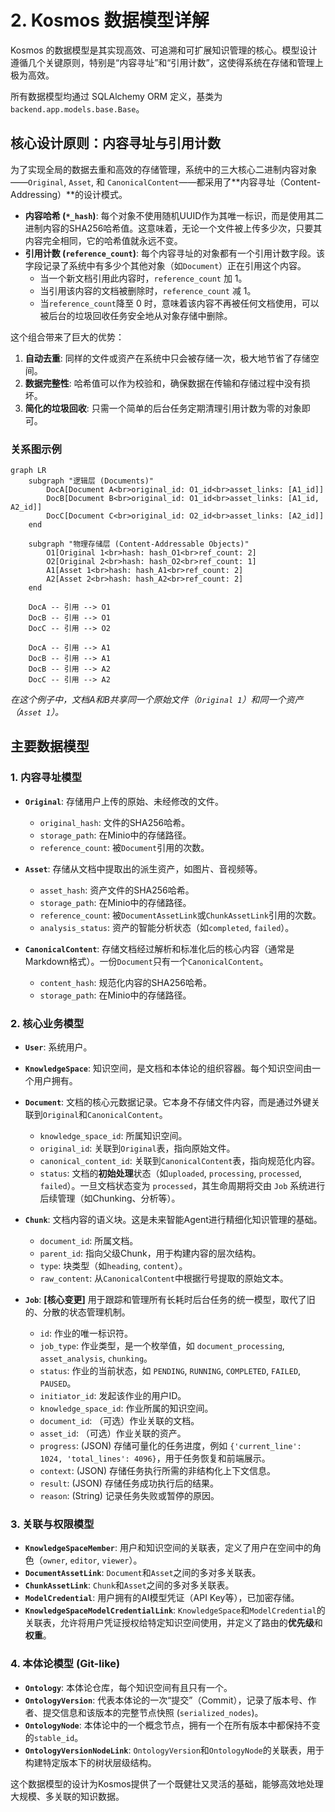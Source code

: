 # 2. Kosmos 数据模型详解

Kosmos 的数据模型是其实现高效、可追溯和可扩展知识管理的核心。模型设计遵循几个关键原则，特别是“内容寻址”和“引用计数”，这使得系统在存储和管理上极为高效。

所有数据模型均通过 SQLAlchemy ORM 定义，基类为 `backend.app.models.base.Base`。

## 核心设计原则：内容寻址与引用计数

为了实现全局的数据去重和高效的存储管理，系统中的三大核心二进制内容对象——`Original`, `Asset`, 和 `CanonicalContent`——都采用了**内容寻址（Content-Addressing）**的设计模式。

*   **内容哈希 (`*_hash`)**: 每个对象不使用随机UUID作为其唯一标识，而是使用其二进制内容的SHA256哈希值。这意味着，无论一个文件被上传多少次，只要其内容完全相同，它的哈希值就永远不变。
*   **引用计数 (`reference_count`)**: 每个内容寻址的对象都有一个引用计数字段。该字段记录了系统中有多少个其他对象（如`Document`）正在引用这个内容。
    *   当一个新文档引用此内容时，`reference_count` 加 1。
    *   当引用该内容的文档被删除时，`reference_count` 减 1。
    *   当`reference_count`降至 0 时，意味着该内容不再被任何文档使用，可以被后台的垃圾回收任务安全地从对象存储中删除。

这个组合带来了巨大的优势：
1.  **自动去重**: 同样的文件或资产在系统中只会被存储一次，极大地节省了存储空间。
2.  **数据完整性**: 哈希值可以作为校验和，确保数据在传输和存储过程中没有损坏。
3.  **简化的垃圾回收**: 只需一个简单的后台任务定期清理引用计数为零的对象即可。

### 关系图示例

```mermaid
graph LR
    subgraph "逻辑层 (Documents)"
        DocA[Document A<br>original_id: O1_id<br>asset_links: [A1_id]]
        DocB[Document B<br>original_id: O1_id<br>asset_links: [A1_id, A2_id]]
        DocC[Document C<br>original_id: O2_id<br>asset_links: [A2_id]]
    end

    subgraph "物理存储层 (Content-Addressable Objects)"
        O1[Original 1<br>hash: hash_O1<br>ref_count: 2]
        O2[Original 2<br>hash: hash_O2<br>ref_count: 1]
        A1[Asset 1<br>hash: hash_A1<br>ref_count: 2]
        A2[Asset 2<br>hash: hash_A2<br>ref_count: 2]
    end

    DocA -- 引用 --> O1
    DocB -- 引用 --> O1
    DocC -- 引用 --> O2
    
    DocA -- 引用 --> A1
    DocB -- 引用 --> A1
    DocB -- 引用 --> A2
    DocC -- 引用 --> A2
```
*在这个例子中，文档A和B共享同一个原始文件（`Original 1`）和同一个资产（`Asset 1`）。*

## 主要数据模型

### 1. 内容寻址模型

*   **`Original`**: 存储用户上传的原始、未经修改的文件。
    *   `original_hash`: 文件的SHA256哈希。
    *   `storage_path`: 在Minio中的存储路径。
    *   `reference_count`: 被`Document`引用的次数。

*   **`Asset`**: 存储从文档中提取出的派生资产，如图片、音视频等。
    *   `asset_hash`: 资产文件的SHA256哈希。
    *   `storage_path`: 在Minio中的存储路径。
    *   `reference_count`: 被`DocumentAssetLink`或`ChunkAssetLink`引用的次数。
    *   `analysis_status`: 资产的智能分析状态（如`completed`, `failed`）。

*   **`CanonicalContent`**: 存储文档经过解析和标准化后的核心内容（通常是Markdown格式）。一份`Document`只有一个`CanonicalContent`。
    *   `content_hash`: 规范化内容的SHA256哈希。
    *   `storage_path`: 在Minio中的存储路径。

### 2. 核心业务模型

*   **`User`**: 系统用户。
*   **`KnowledgeSpace`**: 知识空间，是文档和本体论的组织容器。每个知识空间由一个用户拥有。
*   **`Document`**: 文档的核心元数据记录。它本身不存储文件内容，而是通过外键关联到`Original`和`CanonicalContent`。
    *   `knowledge_space_id`: 所属知识空间。
    *   `original_id`: 关联到`Original`表，指向原始文件。
    *   `canonical_content_id`: 关联到`CanonicalContent`表，指向规范化内容。
    *   `status`: 文档的**初始处理**状态（如`uploaded`, `processing`, `processed`, `failed`）。一旦文档状态变为 `processed`，其生命周期将交由 `Job` 系统进行后续管理（如Chunking、分析等）。

*   **`Chunk`**: 文档内容的语义块。这是未来智能Agent进行精细化知识管理的基础。
    *   `document_id`: 所属文档。
    *   `parent_id`: 指向父级Chunk，用于构建内容的层次结构。
    *   `type`: 块类型（如`heading`, `content`）。
    *   `raw_content`: 从`CanonicalContent`中根据行号提取的原始文本。

*   **`Job`**: **[核心变更]** 用于跟踪和管理所有长耗时后台任务的统一模型，取代了旧的、分散的状态管理机制。
    *   `id`: 作业的唯一标识符。
    *   `job_type`: 作业类型，是一个枚举值，如 `document_processing`, `asset_analysis`, `chunking`。
    *   `status`: 作业的当前状态，如 `PENDING`, `RUNNING`, `COMPLETED`, `FAILED`, `PAUSED`。
    *   `initiator_id`: 发起该作业的用户ID。
    *   `knowledge_space_id`: 作业所属的知识空间。
    *   `document_id`: （可选）作业关联的文档。
    *   `asset_id`: （可选）作业关联的资产。
    *   `progress`: (JSON) 存储可量化的任务进度，例如 `{'current_line': 1024, 'total_lines': 4096}`，用于任务恢复和前端展示。
    *   `context`: (JSON) 存储任务执行所需的非结构化上下文信息。
    *   `result`: (JSON) 存储任务成功执行后的结果。
    *   `reason`: (String) 记录任务失败或暂停的原因。

### 3. 关联与权限模型

*   **`KnowledgeSpaceMember`**: 用户和知识空间的关联表，定义了用户在空间中的角色（`owner`, `editor`, `viewer`）。
*   **`DocumentAssetLink`**: `Document`和`Asset`之间的多对多关联表。
*   **`ChunkAssetLink`**: `Chunk`和`Asset`之间的多对多关联表。
*   **`ModelCredential`**: 用户拥有的AI模型凭证（API Key等），已加密存储。
*   **`KnowledgeSpaceModelCredentialLink`**: `KnowledgeSpace`和`ModelCredential`的关联表，允许将用户凭证授权给特定知识空间使用，并定义了路由的**优先级**和**权重**。

### 4. 本体论模型 (Git-like)

*   **`Ontology`**: 本体论仓库，每个知识空间有且只有一个。
*   **`OntologyVersion`**: 代表本体论的一次“提交”（Commit），记录了版本号、作者、提交信息和该版本的完整节点快照 (`serialized_nodes`)。
*   **`OntologyNode`**: 本体论中的一个概念节点，拥有一个在所有版本中都保持不变的`stable_id`。
*   **`OntologyVersionNodeLink`**: `OntologyVersion`和`OntologyNode`的关联表，用于构建特定版本下的树状层级结构。

这个数据模型的设计为Kosmos提供了一个既健壮又灵活的基础，能够高效地处理大规模、多关联的知识数据。
